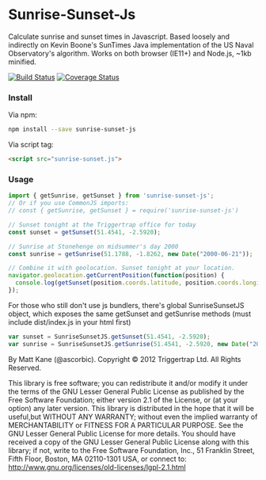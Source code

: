 # Sunrise-Sunset-Js

Calculate sunrise and sunset times in Javascript.
Based loosely and indirectly on Kevin Boone's SunTimes Java implementation of the US Naval Observatory's algorithm.
Works on both browser (IE11+) and Node.js, ~1kb minified.

[![Build Status](https://travis-ci.org/udivankin/sunrise-sunset.svg?branch=master)](https://travis-ci.org/udivankin/sunrise-sunset)
[![Coverage Status](https://coveralls.io/repos/github/udivankin/sunrise-sunset/badge.svg?branch=master)](https://coveralls.io/github/udivankin/sunrise-sunset?branch=master)

### Install
Via npm:

```bash
npm install --save sunrise-sunset-js
```

Via script tag:
```html
<script src="sunrise-sunset.js">
```

### Usage

```javascript
import { getSunrise, getSunset } from 'sunrise-sunset-js';
// Or if you use CommonJS imports:
// const { getSunrise, getSunset } = require('sunrise-sunset-js')

// Sunset tonight at the Triggertrap office for today
const sunset = getSunset(51.4541, -2.5920);

// Sunrise at Stonehenge on midsummer's day 2000
const sunrise = getSunrise(51.1788, -1.8262, new Date("2000-06-21"));

// Combine it with geolocation. Sunset tonight at your location.
navigator.geolocation.getCurrentPosition(function(position) {
  console.log(getSunset(position.coords.latitude, position.coords.longitude));
});
```

For those who still don't use js bundlers, there's global SunriseSunsetJS object,
which exposes the same getSunset and getSunrise methods (must include dist/index.js in your html first)

```javascript
var sunset = SunriseSunsetJS.getSunset(51.4541, -2.5920);
var sunrise = SunriseSunsetJS.getSunrise(51.4541, -2.5920, new Date("2000-06-21"));
```

By Matt Kane (@ascorbic). Copyright © 2012 Triggertrap Ltd. All Rights Reserved.

This library is free software; you can redistribute it and/or modify it under the terms of the GNU Lesser General
Public License as published by the Free Software Foundation; either version 2.1 of the License, or (at your option)
any later version.
This library is distributed in the hope that it will be useful,but WITHOUT ANY WARRANTY; without even the implied
warranty of MERCHANTABILITY or FITNESS FOR A PARTICULAR PURPOSE.  See the GNU Lesser General Public License for more
details.
You should have received a copy of the GNU Lesser General Public License along with this library; if not, write to
the Free Software Foundation, Inc., 51 Franklin Street, Fifth Floor, Boston, MA  02110-1301  USA,
or connect to: http://www.gnu.org/licenses/old-licenses/lgpl-2.1.html
```